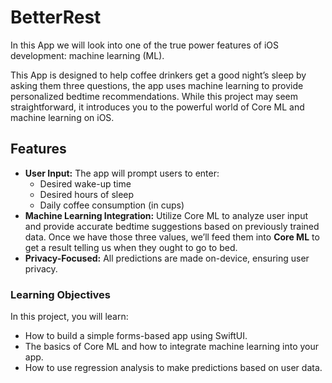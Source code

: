 # BetterRest
In this App we will look into one of the true power features of iOS development: machine learning (ML).

This App is designed to help coffee drinkers get a good night’s sleep by asking them three questions, the app uses machine learning to provide personalized bedtime recommendations. While this project may seem straightforward, it introduces you to the powerful world of Core ML and machine learning on iOS.


## Features
- **User Input:** The app will prompt users to enter:
  - Desired wake-up time
  - Desired hours of sleep
  - Daily coffee consumption (in cups)
- **Machine Learning Integration:** Utilize Core ML to analyze user input and provide accurate bedtime suggestions based on previously trained data. Once we have those three values, we’ll feed them into **Core ML** to get a result telling us when they ought to go to bed. 
- **Privacy-Focused:** All predictions are made on-device, ensuring user privacy.


### Learning Objectives
In this project, you will learn:

- How to build a simple forms-based app using SwiftUI.
- The basics of Core ML and how to integrate machine learning into your app.
- How to use regression analysis to make predictions based on user data.
  
